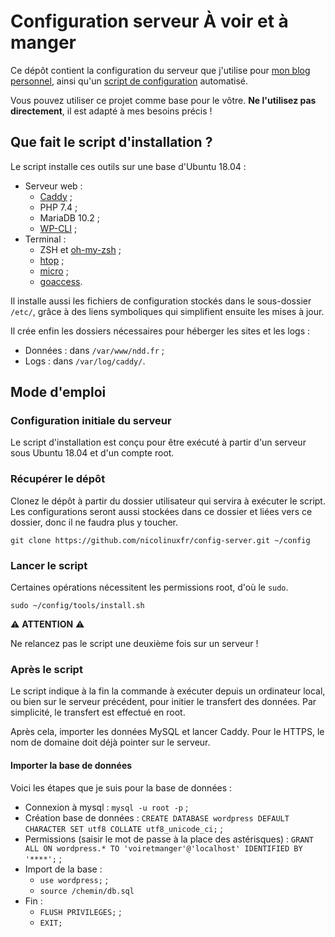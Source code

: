 # Configuration serveur À voir et à manger

Ce dépôt contient la configuration du serveur que j'utilise pour [mon blog personnel](https://voiretmanger.fr), ainsi qu'un [script de configuration](https://github.com/nicolinuxfr/config-server/blob/master/tools/install.sh) automatisé.

Vous pouvez utiliser ce projet comme base pour le vôtre. **Ne l'utilisez pas directement**, il est adapté à mes besoins précis ! 

## Que fait le script d'installation ?

Le script installe ces outils sur une base d'Ubuntu 18.04 :

- Serveur web :
    - [Caddy](https://github.com/mholt/caddy) ;
    - PHP 7.4 ;
    - MariaDB 10.2 ;
    - [WP-CLI](http://wp-cli.org/fr/) ;
- Terminal :
    - ZSH et [oh-my-zsh](http://ohmyz.sh) ;
    - [htop](http://hisham.hm/htop/) ;
    - [micro](https://micro-editor.github.io) ;
    - [goaccess](https://goaccess.io).

Il installe aussi les fichiers de configuration stockés dans le sous-dossier `/etc/`, grâce à des liens symboliques qui simplifient ensuite les mises à jour.

Il crée enfin les dossiers nécessaires pour héberger les sites et les logs : 

- Données : dans `/var/www/ndd.fr` ;
- Logs : dans `/var/log/caddy/`.

## Mode d'emploi

### Configuration initiale du serveur

Le script d'installation est conçu pour être exécuté à partir d'un serveur sous Ubuntu 18.04 et d'un compte root. 


### Récupérer le dépôt

Clonez le dépôt à partir du dossier utilisateur qui servira à exécuter le script. Les configurations seront aussi stockées dans ce dossier et liées vers ce dossier, donc il ne faudra plus y toucher.

    git clone https://github.com/nicolinuxfr/config-server.git ~/config

### Lancer le script

Certaines opérations nécessitent les permissions root, d'où le `sudo`. 

    sudo ~/config/tools/install.sh

⚠️ **ATTENTION** ⚠️

Ne relancez pas le script une deuxième fois sur un serveur !

### Après le script

Le script indique à la fin la commande à exécuter depuis un ordinateur local, ou bien sur le serveur précédent, pour initier le transfert des données. Par simplicité, le transfert est effectué en root.

Après cela, importer les données MySQL et lancer Caddy. Pour le HTTPS, le nom de domaine doit déjà pointer sur le serveur.

#### Importer la base de données

Voici les étapes que je suis pour la base de données : 

- Connexion à mysql : `mysql -u root -p` ;
- Création base de données : `CREATE DATABASE wordpress DEFAULT CHARACTER SET utf8 COLLATE utf8_unicode_ci;` ;
- Permissions (saisir le mot de passe à la place des astérisques) : `GRANT ALL ON wordpress.* TO 'voiretmanger'@'localhost' IDENTIFIED BY '****';` ;
- Import de la base : 
    - `use wordpress;` ;
    - `source /chemin/db.sql`
- Fin :
    - `FLUSH PRIVILEGES;` ;
    - `EXIT;`

